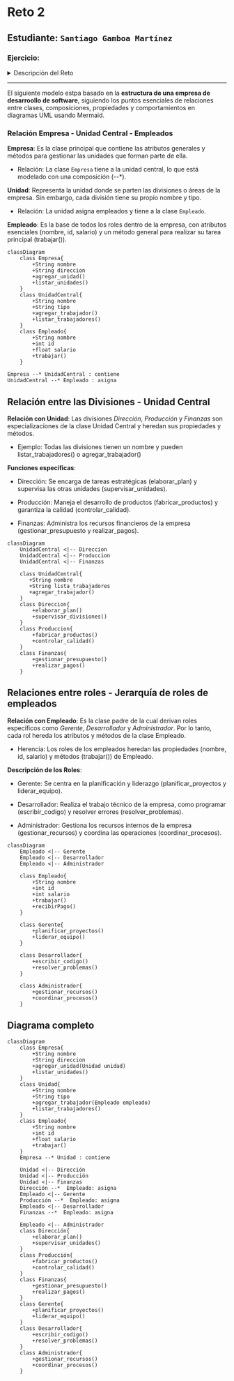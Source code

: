 # Reto 2

## Estudiante: `Santiago Gamboa Martínez`

### Ejercicio:

<details><summary>Descripción del Reto</summary>

Desarrolle la mayoría de ejercicios en clase. Para cada punto cree un programa individual. Al finalizar suba todo a un repo y súbalo al canal reto_2 en slack.

1. Elija un problema de la vida real (sistema de gestión de biblioteca, negocio de compra-venta, automóvil, etc) que se pueda modelar a través de objetos y clases. Plantee las relaciones de clases, composiciones, propiedades y comportamientos del sistema en uno mas diagramas tipo UML.
</details>

---

El siguiente modelo estpa basado en la **estructura de una empresa de desarroollo de software**, siguiendo los puntos esenciales de relaciones entre clases, composiciones, propiedades y comportamientos en diagramas UML usando Mermaid.

### Relación Empresa - Unidad Central - Empleados

**Empresa**: Es la clase principal que contiene las atributos generales y métodos para gestionar las unidades que forman parte de ella.

- Relación: La clase `Empresa` tiene a la unidad central, lo que está modelado con una composición (--\*).

**Unidad**: Representa la unidad donde se parten las divisiones o áreas de la empresa. Sin embargo, cada división tiene su propio nombre y tipo.

- Relación: La unidad asigna empleados y tiene a la clase `Empleado`.

**Empleado**: Es la base de todos los roles dentro de la empresa, con atributos esenciales (nombre, id, salario) y un método general para realizar su tarea principal (trabajar()).

```mermaid
classDiagram
    class Empresa{
        +String nombre
        +String direccion
        +agregar_unidad()
        +listar_unidades()
    }
    class UnidadCentral{
        +String nombre
        +String tipo
        +agregar_trabajador()
        +listar_trabajadores()
    }
    class Empleado{
        +String nombre
        +int id
        +float salario
        +trabajar()
    }

Empresa --* UnidadCentral : contiene
UnidadCentral --* Empleado : asigna
```

## Relación entre las Divisiones - Unidad Central

**Relación con Unidad**: Las divisiones _Dirección_, _Producción_ y _Finanzas_ son especializaciones de la clase Unidad Central y heredan sus propiedades y métodos.

- Ejemplo: Todas las divisiones tienen un nombre y pueden listar_trabajadores() o agregar_trabajador()

**Funciones específicas**:

- Dirección: Se encarga de tareas estratégicas (elaborar_plan) y supervisa las otras unidades (supervisar_unidades).

- Producción: Maneja el desarrollo de productos (fabricar_productos) y garantiza la calidad (controlar_calidad).

- Finanzas: Administra los recursos financieros de la empresa (gestionar_presupuesto y realizar_pagos).

```mermaid
classDiagram
    UnidadCentral <|-- Direccion
    UnidadCentral <|-- Produccion
    UnidadCentral <|-- Finanzas

    class UnidadCentral{
       +String nombre
       +String lista_trabajadores
       +agregar_trabajador()
    }
    class Direccion{
        +elaborar_plan()
        +supervisar_divisiones()
    }
    class Produccion{
        +fabricar_productos()
        +controlar_calidad()
    }
    class Finanzas{
        +gestionar_presupuesto()
        +realizar_pagos()
    }
```

## Relaciones entre roles - Jerarquía de roles de empleados

**Relación con Empleado**: Es la clase padre de la cual derivan roles específicos como _Gerente_, _Desarrollador_ y _Administrador_. Por lo tanto, cada rol hereda los atributos y métodos de la clase Empleado.

- Herencia: Los roles de los empleados heredan las propiedades (nombre, id, salario) y métodos (trabajar()) de Empleado.

**Descripción de los Roles**:

- Gerente: Se centra en la planificación y liderazgo (planificar_proyectos y liderar_equipo).

- Desarrollador: Realiza el trabajo técnico de la empresa, como programar (escribir_codigo) y resolver errores (resolver_problemas).

- Administrador: Gestiona los recursos internos de la empresa (gestionar_recursos) y coordina las operaciones (coordinar_procesos).

```mermaid
classDiagram
    Empleado <|-- Gerente
    Empleado <|-- Desarrollador
    Empleado <|-- Administrador

    class Empleado{
        +String nombre
        +int id
        +int salario
        +trabajar()
        +recibirPago()
    }

    class Gerente{
        +planificar_proyectos()
        +liderar_equipo()
    }

    class Desarrollador{
        +escribir_codigo()
        +resolver_problemas()
    }

    class Administrador{
        +gestionar_recursos()
        +coordinar_procesos()
    }
```

## Diagrama completo

```mermaid
classDiagram
    class Empresa{
        +String nombre
        +String direccion
        +agregar_unidad(Unidad unidad)
        +listar_unidades()
    }
    class Unidad{
        +String nombre
        +String tipo
        +agregar_trabajador(Empleado empleado)
        +listar_trabajadores()
    }
    class Empleado{
        +String nombre
        +int id
        +float salario
        +trabajar()
    }
    Empresa --* Unidad : contiene

    Unidad <|-- Dirección
    Unidad <|-- Producción
    Unidad <|-- Finanzas
    Dirección --*  Empleado: asigna
    Empleado <|-- Gerente
    Producción --*  Empleado: asigna
    Empleado <|-- Desarrollador
    Finanzas --*  Empleado: asigna

    Empleado <|-- Administrador
    class Dirección{
        +elaborar_plan()
        +supervisar_unidades()
    }
    class Producción{
        +fabricar_productos()
        +controlar_calidad()
    }
    class Finanzas{
        +gestionar_presupuesto()
        +realizar_pagos()
    }
    class Gerente{
        +planificar_proyectos()
        +liderar_equipo()
    }
    class Desarrollador{
        +escribir_codigo()
        +resolver_problemas()
    }
    class Administrador{
        +gestionar_recursos()
        +coordinar_procesos()
    }

```
